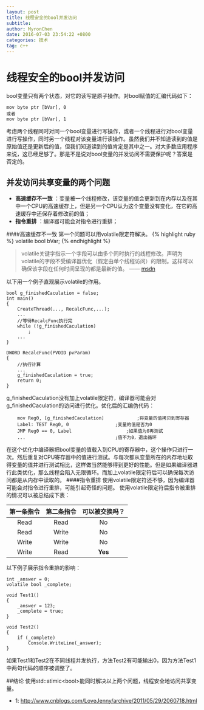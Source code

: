 ```yaml
---
layout: post
title: 线程安全的bool并发访问
subtitle: 
author: MyronChen
date: 2016-07-03 23:54:22 +0800
categories: 技术
tag: c++
---
```


# 线程安全的bool并发访问

bool变量只有两个状态，对它的读写是原子操作。对bool赋值的汇编代码如下：

~~~ 
mov byte ptr [bVar], 0
或者
mov byte ptr [bVar], 1
~~~

考虑两个线程同时对同一个bool变量进行写操作，或者一个线程进行对bool变量进行写操作，同时另一个线程对该变量进行读操作。虽然我们并不知道读到的值是原始值还是更新后的值，但我们知道读到的值肯定是其中之一。对大多数应用程序来说，这已经足够了。那是不是说对bool变量的并发访问不需要保护呢？答案是否定的。

## 并发访问共享变量的两个问题
 
- **高速缓存不一致** ：变量被一个线程修改，该变量的值会更新到在内存以及在其中一个CPU的高速缓存上，但是另一个CPU认为这个变量没有变化，在它的高速缓存中还保存着修改前的值；
- **指令重排** ：编译器可能会对指令进行重排；

####高速缓存不一致
第一个问题可以用volatile限定符解决。
{% highlight ruby %}
volatile bool bVar;
{% endhighlight %}
> volatile关键字指示一个字段可以由多个同时执行的线程修改。声明为 volatile的字段不受编译器优化（假定由单个线程访问）的限制。这样可以确保该字段在任何时间呈现的都是最新的值。    —— [msdn](https://msdn.microsoft.com/en-us/library/12a04hfd.aspx)

以下用一个例子直观展示volatile的作用。

~~~
bool g_finishedCaculation = false;
int main()
{
    CreateThread(..., RecalcFunc,...);
	...
	//等待RecalcFunc执行完
	while (!g_finishedCaculation)
		;
	...
}

DWORD RecalcFunc(PVOID pvParam)
{
	//执行计算
	...
	g_finishedCaculation = true;
	return 0;
}
~~~
  
g_finishedCaculation没有加上volatile限定符，编译器可能会对g_finishedCaculation的访问进行优化。优化后的汇编伪代码：

~~~
    mov Reg0, [g_finishedCaculation]           	;将变量的值拷贝到寄存器
    Label: TEST Reg0, 0					;变量的值是否为0
    JMP Reg0 == 0, Label	   				;如果值为0再测试
    ...									;值不为0，退出循环
~~~

在这个优化中编译器把bool变量的值载入到CPU的寄存器中，这个操作只进行一次。然后重复对CPU寄存器中的值进行测试。与每次都从变量所在的内存地址取得变量的值并进行测试相比，这样做当然能够得到更好的性能。但是如果编译器进行此类优化，那么线程会陷入无限循环。而加上volatile限定符后可以确保每次访问都是从内存中读取的。
####指令重排
使用volatile限定符还不够，因为编译器可能会对指令进行重排，可能引起奇怪的问题。
使用volatile限定符后指令被重排的情况可以被总结成下表：

| 第一条指令      |    第二条指令 | 可以被交换吗？  |
| :--------: | :--------:| :--: |
| Read      | Read  |  No   |
| Read      | Write |  No  |
| Write     | Write |  No  |
| Write     | Read  |  **Yes**  |

以下例子展示指令重排的影响：

~~~
int _answer = 0;
volatile bool _complete;

void Test1()
{
	_answer = 123;
	_complete = true;
}

void Test2()
{
	if (_complete)
		Console.WriteLine(_answer);
}
~~~

如果Test1和Test2在不同线程并发执行，方法Test2有可能输出0，因为方法Test1中两句代码的顺序被调整了。

##结论
使用std::atimic&lt;bool&gt;能同时解决以上两个问题，线程安全地访问共享变量。

* 1: http://www.cnblogs.com/LoveJenny/archive/2011/05/29/2060718.html


